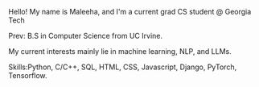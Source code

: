 <p>Hello! My name is Maleeha, and I'm a current grad CS student @ Georgia Tech </p>

<p>Prev: B.S in Computer Science from UC Irvine.</p> 

<p>My current interests mainly lie in machine learning, NLP, and LLMs.</p>

<p>Skills:Python, C/C++, SQL, HTML, CSS, Javascript, Django, PyTorch, Tensorflow. </p>

